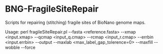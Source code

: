 # BNG-FragileSiteRepair
Scripts for repairing (stitching) fragile sites of BioNano genome maps. 

Usage: perl fragileSiteRepair.pl --fasta <reference.fasta> --xmap <input.xmap> --qcmap <input_q.cmap> --rcmap <input_r.cmap> --errbin <input.errbin> --output <output folder> --maxlab <max_label_gap_tolerence=0> --maxfill <max basepairs to fill between contigs = 35000> --wobble <fragile site wobble in bp = 0> --force <overwrite output folder>

